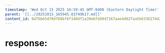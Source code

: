 ```yaml
---
timestamp: 'Wed Oct 15 2025 16:59:45 GMT-0400 (Eastern Daylight Time)'
parent: '[[../20251015_165945.83749b17.md]]'
content_id: 6d76b65d70df68bf6f140df1a39e6fd49d7167aae4d02faa5b63362744266256
---
```


# response:
